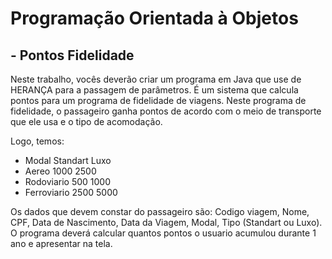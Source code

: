 # Programação Orientada à Objetos

## - Pontos Fidelidade

Neste trabalho, vocês deverão criar um programa em Java que use de HERANÇA para 
a passagem de parâmetros. É um sistema que calcula pontos para um programa de fidelidade de viagens. 
Neste programa de fidelidade, o passageiro ganha pontos de acordo com o meio de transporte que ele 
usa e o tipo de acomodação.
 
Logo, temos:

* Modal			Standart	Luxo 
* Aereo			1000		2500
* Rodoviario		500			1000
* Ferroviario		2500		5000

Os dados que devem constar do passageiro são:
Codigo viagem, Nome, CPF, Data de Nascimento, Data da Viagem, Modal, Tipo (Standart ou Luxo).
O programa deverá calcular quantos pontos o usuario acumulou durante 1 ano e apresentar na tela.